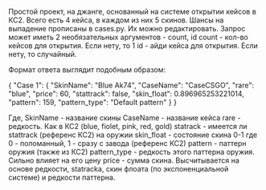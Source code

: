 Простой проект, на джанге, основанный на системе открытии кейсов в КС2.
Всего есть 4 кейса, в каждом из них 5 скинов. Шансы на выпадение прописаны в cases.py. Их можно редактировать.
Запрос может иметь 2 необязательных аргументов - count, id
count - кол-во кейсов для открытия. Если нету, то 1
id - айди кейса для открытия. Если нету, то случайный.

Формат ответа выглядит подобным образом:

{
  "Case 1": {
    "SkinName": "Blue Ak74",
    "CaseName": "CaseCSGO",
    "rare": "blue",
    "price": 60,
    "stattrack": false,
    "skin_float": 0.896965253221014,
    "pattern": 159,
    "pattern_type": "Default pattern"
  }
}

Где, SkinName - название скины
CaseName - название кейса
rare - редкость. Как в КС2 (blue, fiolet, pink, red, gold)
statrack - имеется ли stattrack (референс КС2) на оружии
skin_float - состояние скина 0-1 где 0 - поломанный, 1 - сразу с завода (референс КС2)
pattern - паттерн оружия (также из КС2)
pattern_type - редкость этого паттерна оружия. Сильно влияет на его цену
price - сумма скина. Высчитывается на основе редкости, statrackа, скин флоата (по экспоненциальной системе) и редкости паттерна.
